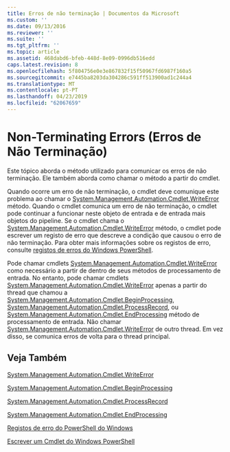```yaml
---
title: Erros de não terminação | Documentos da Microsoft
ms.custom: ''
ms.date: 09/13/2016
ms.reviewer: ''
ms.suite: ''
ms.tgt_pltfrm: ''
ms.topic: article
ms.assetid: 468dabd6-bfeb-448d-8e09-0996db516edd
caps.latest.revision: 8
ms.openlocfilehash: 5f804756e0e3e867832f15f50967fd6987f160a5
ms.sourcegitcommit: e7445ba8203da304286c591ff513900ad1c244a4
ms.translationtype: MT
ms.contentlocale: pt-PT
ms.lasthandoff: 04/23/2019
ms.locfileid: "62067659"
---
```

# <a name="non-terminating-errors"></a>Non-Terminating Errors (Erros de Não Terminação)

Este tópico aborda o método utilizado para comunicar os erros de não terminação. Ele também aborda como chamar o método a partir do cmdlet.

Quando ocorre um erro de não terminação, o cmdlet deve comunique este problema ao chamar o [System.Management.Automation.Cmdlet.WriteError](/dotnet/api/System.Management.Automation.Cmdlet.WriteError) método. Quando o cmdlet comunica um erro de não terminação, o cmdlet pode continuar a funcionar neste objeto de entrada e de entrada mais objetos do pipeline. Se o cmdlet chama o [System.Management.Automation.Cmdlet.WriteError](/dotnet/api/System.Management.Automation.Cmdlet.WriteError) método, o cmdlet pode escrever um registo de erro que descreve a condição que causou o erro de não terminação. Para obter mais informações sobre os registos de erro, consulte [registos de erros do Windows PowerShell](./windows-powershell-error-records.md).

Pode chamar cmdlets [System.Management.Automation.Cmdlet.WriteError](/dotnet/api/System.Management.Automation.Cmdlet.WriteError) como necessário a partir de dentro de seus métodos de processamento de entrada. No entanto, pode chamar cmdlets [System.Management.Automation.Cmdlet.WriteError](/dotnet/api/System.Management.Automation.Cmdlet.WriteError) apenas a partir do thread que chamou a [System.Management.Automation.Cmdlet.BeginProcessing](/dotnet/api/System.Management.Automation.Cmdlet.BeginProcessing), [ System.Management.Automation.Cmdlet.ProcessRecord](/dotnet/api/System.Management.Automation.Cmdlet.ProcessRecord), ou [System.Management.Automation.Cmdlet.EndProcessing](/dotnet/api/System.Management.Automation.Cmdlet.EndProcessing) método de processamento de entrada. Não chamar [System.Management.Automation.Cmdlet.WriteError](/dotnet/api/System.Management.Automation.Cmdlet.WriteError) de outro thread. Em vez disso, se comunica erros de volta para o thread principal.

## <a name="see-also"></a>Veja Também

[System.Management.Automation.Cmdlet.WriteError](/dotnet/api/System.Management.Automation.Cmdlet.WriteError)

[System.Management.Automation.Cmdlet.BeginProcessing](/dotnet/api/System.Management.Automation.Cmdlet.BeginProcessing)

[System.Management.Automation.Cmdlet.ProcessRecord](/dotnet/api/System.Management.Automation.Cmdlet.ProcessRecord)

[System.Management.Automation.Cmdlet.EndProcessing](/dotnet/api/System.Management.Automation.Cmdlet.EndProcessing)

[Registos de erro do PowerShell do Windows](./windows-powershell-error-records.md)

[Escrever um Cmdlet do Windows PowerShell](./writing-a-windows-powershell-cmdlet.md)
